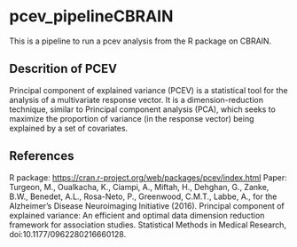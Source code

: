 # pcev_pipelineCBRAIN
This is a pipeline to run a pcev analysis from the R package on CBRAIN. 

## Descrition of PCEV

Principal component of explained variance (PCEV) is a statistical tool for the analysis of a multivariate response vector. It is a dimension-reduction technique, similar to Principal component analysis (PCA), which seeks to maximize the proportion of variance (in the response vector) being explained by a set of covariates. 




## References

R package: https://cran.r-project.org/web/packages/pcev/index.html
Paper: Turgeon, M., Oualkacha, K., Ciampi, A., Miftah, H., Dehghan, G., Zanke, B.W.,
Benedet, A.L., Rosa-Neto, P., Greenwood, C.M.T., Labbe, A., for the Alzheimer’s
Disease Neuroimaging Initiative (2016). Principal component of explained variance: An
efficient and optimal data dimension reduction framework for association studies. Statistical Methods in Medical Research, doi:10.1177/0962280216660128. 